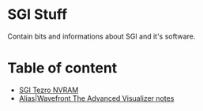 # SGI Stuff
Contain bits and informations about SGI and it's software.

# Table of content
- [SGI Tezro NVRAM](../master/nvram.md)
- [Alias|Wavefront The Advanced Visualizer notes](../master/tav.md)
